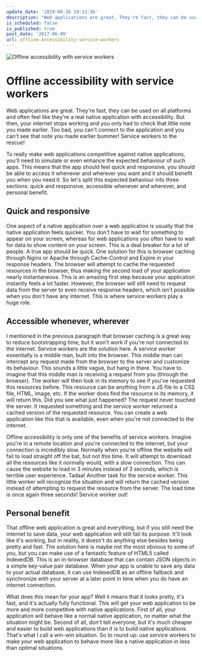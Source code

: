 ```yaml
---
update_date: '2019-08-26 19:13:36'
description: "Web applications are great. They're fast, they can be used on all platforms and often feel\r\nlike they're a real native application with accessibility .\r\nBut then,"
is_scheduled: false
is_published: true
post_date: '2017-06-09'
url: offline-accessibility-service-workers
---
```

![Offline accessibility with service workers](/images/articles/guy-swimming.jpg)

# Offline accessibility with service workers
Web applications are great. They're fast, they can be used on all platforms and often feel like they're a real native application with accessibility. But then, your internet stops working and you only had to check that little note you made earlier. Too bad, you can't connect to the application and you can't see that note you made earlier bummer! Service workers to the rescue!

To really make web applications competitive against native applications, 
you'll need to simulate or even enhance the expected behaviour of such apps. This means that the app should feel quick and responsive, you should be able to access it whenever and wherever you want and it should benefit you when you need it. So let's split this expected behaviour into three sections: quick and responsive, accessible whenever and wherever, and personal benefit.

## Quick and responsive
One aspect of a native application over a web application is usually that the native application feels quicker. You don't have to wait for something to appear on your screen, whereas for web applications you often have to wait for data to show content on your screen. This is a deal breaker for a lot of people. A true app should be quick. One solution for this is browser caching through Nginx or Apache through Cache-Control and Expire in your response headers. The browser will attempt to cache the requested resources in the browser, thus making the second load of your application nearly instantaneous. This is an amazing first step because your application instantly feels a lot faster. However, the browser will still need to request data from the server to even receive response headers, which isn't possible when you don't have any internet. This is where service workers play a huge role.

## Accessible whenever, wherever
I mentioned in the previous paragraph that browser caching is a great way to reduce bootstrapping time, but it won't work if you're not connected to the internet. Service workers are the solution here. A service worker essentially is a middle man, built into the browser. This middle man can intercept any request made from the browser to the server and customize its behaviour. This sounds a little vague, but hang in there. You have to imagine that this middle man is receiving a request from you (through the browser). The worker will then look in its memory to see if you've requested this resources before. This resource can be anything from a JS file to a CSS file, HTML, image, etc. If the worker does find the resource in its memory, it will return this. Did you see what just happened? The request never touched the server. It requested something and the service worker returned a cached version of the requested resource. You can create a web application like this that is available, even when you're not connected to the internet.

Offline accessibility is only one of the benefits of service workers. 
Imagine you're in a remote location and you're connected to the internet, 
but your connection is incredibly slow. Normally when you're offline the website will fail to load straight off the bat, but not this time. It will attempt to download all the resources like it normally would, with a slow connection. This can cause the website to load in 3 minutes instead of 3 seconds, which is terrible user experience. Tadaa! Another task for the service worker. This little worker will recognize the situation and will return the cached version instead of attempting to request the resource from the server. The load time is once again three seconds! Service worker out!

## Personal benefit
That offline web application is great and everything, but if you still need the internet to save data, your web application will still fail its purpose. It'll look like it's working, but in reality, it doesn't do anything else besides being pretty and fast. The solution here is maybe not the most obvious to some of you, but you can make use of a fantastic feature of HTML5 called IndexedDB. This is an in-browser database that can contain JSON objects in a simple key-value pair database. When your app is unable to save any data to your actual database, it can use IndexedDB as an offline fallback and synchronize with your server at a later point in time when you do have an internet connection.

What does this mean for your app? Well it means that it looks pretty, it's fast, and it's actually fully functional. This will get your web application to be more and more competitive with native applications. First of all, your application will behave like a normal native application, no matter what the situation might be. Second of all, don't tell everyone, but it's much cheaper and easier to build web applications than it is to build native applications. That's what I call a win-win situation. So to round up: use service workers to make your web application to behave more like a native application in less than optimal situations.
